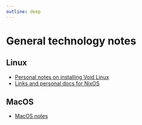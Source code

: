 ```yaml
---
outline: deep
---
```


# General technology notes

## Linux

- [Personal notes on installing Void Linux](/docs/general-tech/voidlinux)
- [Links and personal docs for NixOS](/docs/general-tech/nixos/)

## MacOS

- [MacOS notes](/docs/general-tech/macos)
